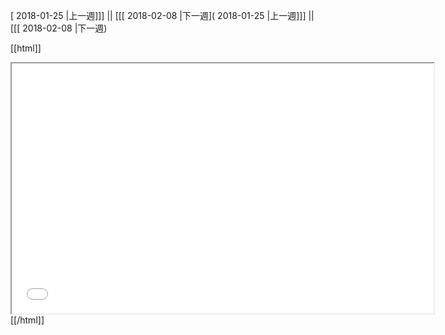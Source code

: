[ 2018-01-25 |上一週]]] || [[[ 2018-02-08 |下一週]( 2018-01-25 |上一週]]] || [[[ 2018-02-08 |下一週)



[[html]]
<iframe src='<http://pad.hackingthursday.org>  ?showControls=true&showChat=true&showLineNumbers=true&useMonospaceFont=false' width=675 height=400></iframe>
[[/html]]